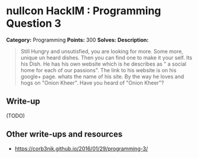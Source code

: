 # nullcon HackIM : Programming Question 3

**Category:** Programming
**Points:** 300
**Solves:** 
**Description:**

> Still Hungry and unsutisfied, you are looking for more. Some more, unique un heard dishes. Then you can find one to make it your self. Its his Dish. He has his own website which is he describes as " a social home for each of our passions". The link to his website is on his google+ page. whats the name of his site. By the way he loves and hogs on "Onion Kheer". Have you heard of "Onion Kheer"?


## Write-up

(TODO)

## Other write-ups and resources

* <https://corb3nik.github.io/2016/01/29/programming-3/>
